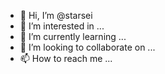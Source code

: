 - 👋 Hi, I’m @starsei
- 👀 I’m interested in ...
- 🌱 I’m currently learning ...
- 💞️ I’m looking to collaborate on ...
- 📫 How to reach me ...

<!---
starsei/starsei is a ✨ special ✨ repository because its `README.md` (this file) appears on your GitHub profile.
You can click the Preview link to take a look at your changes.
--->
